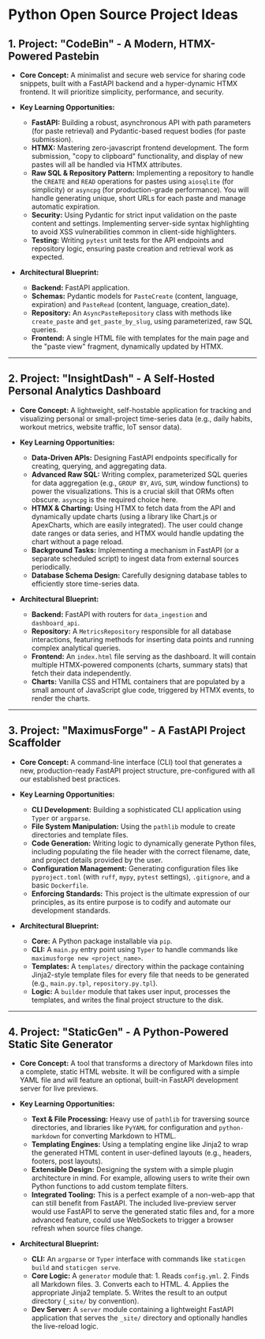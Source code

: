 # Python Open Source Project Ideas

## 1. Project: "CodeBin" - A Modern, HTMX-Powered Pastebin

* **Core Concept:** A minimalist and secure web service for sharing code snippets, built with a FastAPI backend and a hyper-dynamic HTMX frontend. It will prioritize simplicity, performance, and security.

* **Key Learning Opportunities:**
  * **FastAPI:** Building a robust, asynchronous API with path parameters (for paste retrieval) and Pydantic-based request bodies (for paste submission).
  * **HTMX:** Mastering zero-javascript frontend development. The form submission, "copy to clipboard" functionality, and display of new pastes will all be handled via HTMX attributes.
  * **Raw SQL & Repository Pattern:** Implementing a repository to handle the `CREATE` and `READ` operations for pastes using `aiosqlite` (for simplicity) or `asyncpg` (for production-grade performance). You will handle generating unique, short URLs for each paste and manage automatic expiration.
  * **Security:** Using Pydantic for strict input validation on the paste content and settings. Implementing server-side syntax highlighting to avoid XSS vulnerabilities common in client-side highlighters.
  * **Testing:** Writing `pytest` unit tests for the API endpoints and repository logic, ensuring paste creation and retrieval work as expected.

* **Architectural Blueprint:**
  * **Backend:** FastAPI application.
  * **Schemas:** Pydantic models for `PasteCreate` (content, language, expiration) and `PasteRead` (content, language, creation\_date).
  * **Repository:** An `AsyncPasteRepository` class with methods like `create_paste` and `get_paste_by_slug`, using parameterized, raw SQL queries.
  * **Frontend:** A single HTML file with templates for the main page and the "paste view" fragment, dynamically updated by HTMX.

---

## 2. Project: "InsightDash" - A Self-Hosted Personal Analytics Dashboard

* **Core Concept:** A lightweight, self-hostable application for tracking and visualizing personal or small-project time-series data (e.g., daily habits, workout metrics, website traffic, IoT sensor data).

* **Key Learning Opportunities:**
  * **Data-Driven APIs:** Designing FastAPI endpoints specifically for creating, querying, and aggregating data.
  * **Advanced Raw SQL:** Writing complex, parameterized SQL queries for data aggregation (e.g., `GROUP BY`, `AVG`, `SUM`, window functions) to power the visualizations. This is a crucial skill that ORMs often obscure. `asyncpg` is the required choice here.
  * **HTMX & Charting:** Using HTMX to fetch data from the API and dynamically update charts (using a library like Chart.js or ApexCharts, which are easily integrated). The user could change date ranges or data series, and HTMX would handle updating the chart without a page reload.
  * **Background Tasks:** Implementing a mechanism in FastAPI (or a separate scheduled script) to ingest data from external sources periodically.
  * **Database Schema Design:** Carefully designing database tables to efficiently store time-series data.

* **Architectural Blueprint:**
  * **Backend:** FastAPI with routers for `data_ingestion` and `dashboard_api`.
  * **Repository:** A `MetricsRepository` responsible for all database interactions, featuring methods for inserting data points and running complex analytical queries.
  * **Frontend:** An `index.html` file serving as the dashboard. It will contain multiple HTMX-powered components (charts, summary stats) that fetch their data independently.
  * **Charts:** Vanilla CSS and HTML containers that are populated by a small amount of JavaScript glue code, triggered by HTMX events, to render the charts.

---

## 3. Project: "MaximusForge" - A FastAPI Project Scaffolder

* **Core Concept:** A command-line interface (CLI) tool that generates a new, production-ready FastAPI project structure, pre-configured with all our established best practices.

* **Key Learning Opportunities:**
  * **CLI Development:** Building a sophisticated CLI application using `Typer` or `argparse`.
  * **File System Manipulation:** Using the `pathlib` module to create directories and template files.
  * **Code Generation:** Writing logic to dynamically generate Python files, including populating the file header with the correct filename, date, and project details provided by the user.
  * **Configuration Management:** Generating configuration files like `pyproject.toml` (with `ruff`, `mypy`, `pytest` settings), `.gitignore`, and a basic `Dockerfile`.
  * **Enforcing Standards:** This project is the ultimate expression of our principles, as its entire purpose is to codify and automate our development standards.

* **Architectural Blueprint:**
  * **Core:** A Python package installable via `pip`.
  * **CLI:** A `main.py` entry point using `Typer` to handle commands like `maximusforge new <project_name>`.
  * **Templates:** A `templates/` directory within the package containing Jinja2-style template files for every file that needs to be generated (e.g., `main.py.tpl`, `repository.py.tpl`).
  * **Logic:** A `builder` module that takes user input, processes the templates, and writes the final project structure to the disk.

---

## 4. Project: "StaticGen" - A Python-Powered Static Site Generator

* **Core Concept:** A tool that transforms a directory of Markdown files into a complete, static HTML website. It will be configured with a simple YAML file and will feature an optional, built-in FastAPI development server for live previews.

* **Key Learning Opportunities:**
  * **Text & File Processing:** Heavy use of `pathlib` for traversing source directories, and libraries like `PyYAML` for configuration and `python-markdown` for converting Markdown to HTML.
  * **Templating Engines:** Using a templating engine like Jinja2 to wrap the generated HTML content in user-defined layouts (e.g., headers, footers, post layouts).
  * **Extensible Design:** Designing the system with a simple plugin architecture in mind. For example, allowing users to write their own Python functions to add custom template filters.
  * **Integrated Tooling:** This is a perfect example of a non-web-app that can still benefit from FastAPI. The included live-preview server would use FastAPI to serve the generated static files and, for a more advanced feature, could use WebSockets to trigger a browser refresh when source files change.

* **Architectural Blueprint:**
  * **CLI:** An `argparse` or `Typer` interface with commands like `staticgen build` and `staticgen serve`.
  * **Core Logic:** A `generator` module that:
        1. Reads `config.yml`.
        2. Finds all Markdown files.
        3. Converts each to HTML.
        4. Applies the appropriate Jinja2 template.
        5. Writes the result to an output directory (`_site/` by convention).
  * **Dev Server:** A `server` module containing a lightweight FastAPI application that serves the `_site/` directory and optionally handles the live-reload logic.
